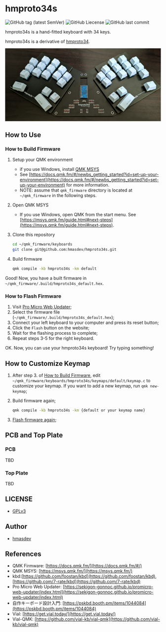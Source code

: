 # hmproto34s

![GitHub tag (latest SemVer)](https://img.shields.io/github/v/tag/hmasdev/hmproto34s?sort=semver)
![GitHub Liecense](https://img.shields.io/github/license/hmasdev/hmproto34s)
![GitHub last commit](https://img.shields.io/github/last-commit/hmasdev/hmproto34s)

hmproto34s is a hand-fitted keyboard with 34 keys.

hmproto34s is a derivative of [hmproto34](https://github.com/hmasdev/hmproto34).

![hmproto34s](./pics/hmproto34s.jpg)

## How to Use

### How to Build Firmware

1. Setup your QMK environment
   - if you use Windows, install [QMK MSYS](https://msys.qmk.fm/)
   - See [https://docs.qmk.fm/#/newbs_getting_started?id=set-up-your-environment](https://docs.qmk.fm/#/newbs_getting_started?id=set-up-your-environment) for more information.
   - NOTE: assume that `qmk_firmware` directory is located at `~/qmk_firmware` in the following steps.

2. Open QMK MSYS
   - If you use Windows, open QMK from the start menu. See [https://msys.qmk.fm/guide.html#next-steps](https://msys.qmk.fm/guide.html#next-steps).

3. Clone this repository

   ```sh
   cd ~/qmk_firmware/keyboards
   git clone git@github.com:hmasdev/hmproto34s.git
   ```

4. Build firmware

   ```sh
   qmk compile -kb hmproto34s -km default
   ```

Good! Now, you have a built firmware in `~/qmk_firmware/.build/hmproto34s_default.hex`.

### How to Flash Firmware

1. Visit [Pro Micro Web Updater](https://sekigon-gonnoc.github.io/promicro-web-updater/index.html);
2. Select the firmware file (`~/qmk_firmware/.build/hmproto34s_default.hex`);
3. Connect your left keyboard to your computer and press its reset button;
4. Click the `Flash` button on the website;
5. Wait for the flashing process to complete;
6. Repeat steps 3-5 for the right keyboard.

OK. Now, you can use your hmproto34s keyboard! Try typing something!

## How to Customize Keymap

1. After step 3. of [How to Build Firmware](#how-to-build-firmware), edit `~/qmk_firmware/keyboards/hmproto34s/keymaps/default/keymap.c` to customize your keymap. If you want to add a new keymap, run `qmk new-keymap`;

2. Build firmware again;

   ```sh
   qmk compile -kb hmproto34s -km {default or your keymap name}
   ```

3. [Flash firmware again](#how-to-flash-firmware);

## PCB and Top Plate

### PCB

TBD

### Top Plate

TBD

## LICENSE

- [GPLv3](./LICENSE)

## Author

- [hmasdev](https://github.com/hmasdev)

## References

- QMK Firmware: [https://docs.qmk.fm/](https://docs.qmk.fm/#/)
- QMK MSYS: [https://msys.qmk.fm/](https://msys.qmk.fm/)
- kbd:[https://github.com/foostan/kbd](https://github.com/foostan/kbd), [https://github.com/7-rate/kbd](https://github.com/7-rate/kbd)
- Pro Micro Web Updater: [https://sekigon-gonnoc.github.io/promicro-web-updater/index.html](https://sekigon-gonnoc.github.io/promicro-web-updater/index.html)
- 自作キーボード設計入門: [https://pskbd.booth.pm/items/1044084](https://pskbd.booth.pm/items/1044084)
- Vial: [https://get.vial.today/](https://get.vial.today/)
- Vial-QMK: [https://github.com/vial-kb/vial-qmk](https://github.com/vial-kb/vial-qmk)
